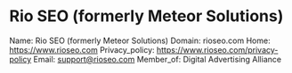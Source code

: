 
# Rio SEO (formerly Meteor Solutions)

Name: Rio SEO (formerly Meteor Solutions)
Domain: rioseo.com
Home: https://www.rioseo.com
Privacy_policy: https://www.rioseo.com/privacy-policy
Email: support@rioseo.com
Member_of: Digital Advertising Alliance
